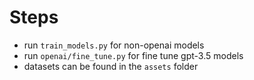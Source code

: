 # Steps
- run `train_models.py` for non-openai models
- run `openai/fine_tune.py` for fine tune gpt-3.5 models
- datasets can be found in the `assets` folder